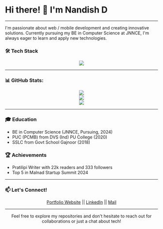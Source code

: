 # Hi there! 👋 I'm Nandish D
---


I'm passionate about web / mobile development and creating innovative solutions. Currently pursuing my BE in Computer Science at JNNCE, I'm always eager to learn and apply new technologies.

### 🛠 Tech Stack


<p align="center">
  <a href="https://skillicons.dev">
    <img src="https://skillicons.dev/icons?i=java,python,kotlin,html,css,js,express,react,mysql,firebase,git,github,figma" />
  </a>
</p>

---
### 📊 GitHub Stats:


<div align="center">

![](https://github-readme-stats.vercel.app/api?username=NandishNaik01&theme=dark&hide_border=false&include_all_commits=false&count_private=false)<br/>
![](https://github-readme-streak-stats.herokuapp.com/?user=NandishNaik01&theme=dark&hide_border=false)<br/>
![](https://github-readme-stats.vercel.app/api/top-langs/?username=NandishNaik01&theme=dark&hide_border=false&include_all_commits=false&count_private=false&layout=compact)
</div>

---

### 🎓 Education

- BE in Computer Science (JNNCE, Pursuing, 2024)
- PUC (PCMB) from DVS (Ind) PU College (2020)
- SSLC from Govt School Gajnoor (2018)

### 🏆 Achievements

- Pratilipi Writer with 22k readers and 333 followers
- Top 5 in Malnad Startup Summit 2024

---
### 📫 Let's Connect!


  <p align = "center">
    <a href="https://nandishnaik.netlify.app/">Portfolio Website</a> || 
    <a href="http://www.linkedin.com/in/nandish-d-naik-39a785257">LinkedIn</a> ||
    <a href="naik.nandishd@gmail.com">Mail</a>
  </p>


---
<p align = "center">Feel free to explore my repositories and don't hesitate to reach out for collaborations or just a chat about tech! </p>





